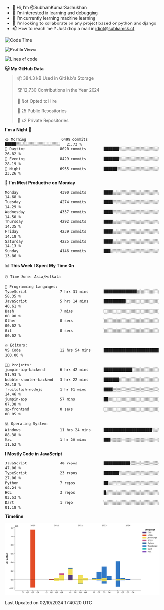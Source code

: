 - 👋 Hi, I’m @SubhamKumarSadhukhan
- 👀 I’m interested in learning and debugging
- 🌱 I’m currently learning machine learning
- 💞️ I’m looking to collaborate on any project based on python and django
- 📫 How to reach me ?
      Just drop a mail in idiot@subhamsk.cf

<!---
SubhamKumarSadhukhan/SubhamKumarSadhukhan is a ✨ special ✨ repository because its `README.md` (this file) appears on your GitHub profile.
You can click the Preview link to take a look at your changes.
--->


<!--START_SECTION:waka-->
![Code Time](http://img.shields.io/badge/Code%20Time-2%2C550%20hrs%2032%20mins-blue)

![Profile Views](http://img.shields.io/badge/Profile%20Views-5-blue)

![Lines of code](https://img.shields.io/badge/From%20Hello%20World%20I%27ve%20Written-2.8%20million%20lines%20of%20code-blue)

**🐱 My GitHub Data** 

> 📦 384.3 kB Used in GitHub's Storage 
 > 
> 🏆 12,730 Contributions in the Year 2024
 > 
> 🚫 Not Opted to Hire
 > 
> 📜 25 Public Repositories 
 > 
> 🔑 42 Private Repositories 
 > 
**I'm a Night 🦉** 

```text
🌞 Morning                6499 commits        █████░░░░░░░░░░░░░░░░░░░░   21.73 % 
🌆 Daytime                8020 commits        ███████░░░░░░░░░░░░░░░░░░   26.82 % 
🌃 Evening                8429 commits        ███████░░░░░░░░░░░░░░░░░░   28.19 % 
🌙 Night                  6955 commits        ██████░░░░░░░░░░░░░░░░░░░   23.26 % 
```
📅 **I'm Most Productive on Monday** 

```text
Monday                   4390 commits        ████░░░░░░░░░░░░░░░░░░░░░   14.68 % 
Tuesday                  4274 commits        ████░░░░░░░░░░░░░░░░░░░░░   14.29 % 
Wednesday                4337 commits        ████░░░░░░░░░░░░░░░░░░░░░   14.50 % 
Thursday                 4292 commits        ████░░░░░░░░░░░░░░░░░░░░░   14.35 % 
Friday                   4239 commits        ████░░░░░░░░░░░░░░░░░░░░░   14.18 % 
Saturday                 4225 commits        ████░░░░░░░░░░░░░░░░░░░░░   14.13 % 
Sunday                   4146 commits        ███░░░░░░░░░░░░░░░░░░░░░░   13.86 % 
```


📊 **This Week I Spent My Time On** 

```text
🕑︎ Time Zone: Asia/Kolkata

💬 Programming Languages: 
TypeScript               7 hrs 31 mins       ███████████████░░░░░░░░░░   58.35 % 
JavaScript               5 hrs 14 mins       ██████████░░░░░░░░░░░░░░░   40.61 % 
Bash                     7 mins              ░░░░░░░░░░░░░░░░░░░░░░░░░   00.98 % 
Other                    0 secs              ░░░░░░░░░░░░░░░░░░░░░░░░░   00.02 % 
Git                      0 secs              ░░░░░░░░░░░░░░░░░░░░░░░░░   00.02 % 

🔥 Editors: 
VS Code                  12 hrs 54 mins      █████████████████████████   100.00 % 

🐱‍💻 Projects: 
jumpin-app-backend       6 hrs 42 mins       █████████████░░░░░░░░░░░░   51.93 % 
bubble-shooter-backend   3 hrs 22 mins       ███████░░░░░░░░░░░░░░░░░░   26.18 % 
fruitslash-nodejs        1 hr 51 mins        ████░░░░░░░░░░░░░░░░░░░░░   14.46 % 
jumpin-app               57 mins             ██░░░░░░░░░░░░░░░░░░░░░░░   07.38 % 
sp-frontend              0 secs              ░░░░░░░░░░░░░░░░░░░░░░░░░   00.05 % 

💻 Operating System: 
Windows                  11 hrs 24 mins      ██████████████████████░░░   88.38 % 
Mac                      1 hr 30 mins        ███░░░░░░░░░░░░░░░░░░░░░░   11.62 % 
```

**I Mostly Code in JavaScript** 

```text
JavaScript               40 repos            ████████████░░░░░░░░░░░░░   47.06 % 
TypeScript               23 repos            ███████░░░░░░░░░░░░░░░░░░   27.06 % 
Python                   7 repos             ██░░░░░░░░░░░░░░░░░░░░░░░   08.24 % 
HCL                      3 repos             █░░░░░░░░░░░░░░░░░░░░░░░░   03.53 % 
Dart                     1 repo              ░░░░░░░░░░░░░░░░░░░░░░░░░   01.18 % 
```



**Timeline**

![Lines of Code chart](https://raw.githubusercontent.com/SubhamKumarSadhukhan/SubhamKumarSadhukhan/main/assets/bar_graph.png)


 Last Updated on 02/10/2024 17:40:20 UTC
<!--END_SECTION:waka-->
